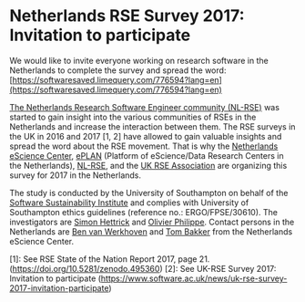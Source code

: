 # Netherlands RSE Survey 2017: Invitation to participate

We would like to invite everyone working on research software in the Netherlands to complete
the survey and spread the word:
[https://softwaresaved.limequery.com/776594?lang=en](https://softwaresaved.limequery.com/776594?lang=en)

[The Netherlands Research Software Engineer community (NL-RSE)](http://nl-rse.org) was started to gain insight into the various communities of RSEs in the Netherlands and increase the interaction between them. The RSE surveys in the UK in 2016 and 2017 [1, 2] have allowed to gain valuable insights and spread the word about the RSE movement. 
That is why the [Netherlands eScience Center](https://www.esciencecenter.nl/), 
[ePLAN](https://escience-platform.nl/) (Platform of eScience/Data Research Centers in 
the Netherlands), [NL-RSE](http://nl-rse.org/), and the [UK RSE 
Association](http://rse.ac.uk/) are organizing this survey for 2017 in the Netherlands.

The study is conducted by the University of Southampton on behalf of the [Software 
Sustainability Institute](http://software.ac.uk/) and complies with University of 
Southampton ethics guidelines (reference no.: ERGO/FPSE/30610). The investigators are 
[Simon Hettrick](mailto:s.hettrick@software.ac.uk) and [Olivier Philippe](mailto:olivier.philippe@soton.ac.uk). Contact persons in the Netherlands are 
[Ben van Werkhoven](mailto:b.vanwerkhoven@esciencecenter.nl) and [Tom Bakker](mailto:t.bakker@esciencecenter.nl) from the Netherlands eScience Center.

[1]: See RSE State of the Nation Report 2017, page 21. (https://doi.org/10.5281/zenodo.495360)
[2]: See UK-RSE Survey 2017: Invitation to participate (https://www.software.ac.uk/news/uk-rse-survey-2017-invitation-participate)

